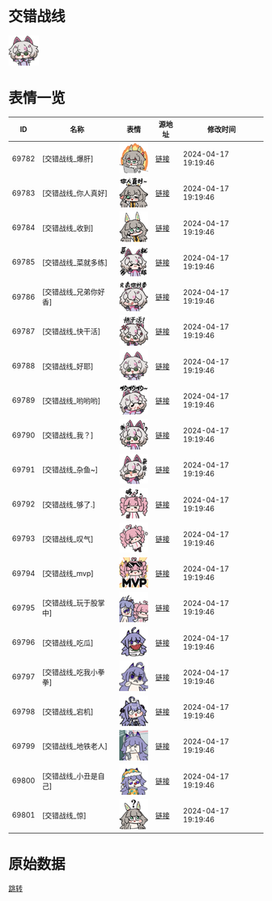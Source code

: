 # 交错战线

<img src="./cover.png" height="60" alt="cover" />

# 表情一览

|ID|名称|表情|源地址|修改时间|
|----|----|----|----|----|
|69782|[交错战线_爆肝]|<img src="./pic/069782_%5B交错战线_爆肝%5D.png" height="60" alt="爆肝"/>|[链接](https://i0.hdslb.com/bfs/garb/item/d9f858cf91cd2f2602aa485296a79558ded60776.png)|2024-04-17 19:19:46|
|69783|[交错战线_你人真好]|<img src="./pic/069783_%5B交错战线_你人真好%5D.png" height="60" alt="你人真好"/>|[链接](https://i0.hdslb.com/bfs/garb/item/1f8d4a83324bf8ca5cbc484df30a4fdf4fa60d89.png)|2024-04-17 19:19:46|
|69784|[交错战线_收到]|<img src="./pic/069784_%5B交错战线_收到%5D.png" height="60" alt="收到"/>|[链接](https://i0.hdslb.com/bfs/garb/item/0627ea879bdf8847c34a8cb75c3aecf2555ff3c0.png)|2024-04-17 19:19:46|
|69785|[交错战线_菜就多练]|<img src="./pic/069785_%5B交错战线_菜就多练%5D.png" height="60" alt="菜就多练"/>|[链接](https://i0.hdslb.com/bfs/garb/item/0404325248a2216a3fdb6ecd59e2ec638e6a7d61.png)|2024-04-17 19:19:46|
|69786|[交错战线_兄弟你好香]|<img src="./pic/069786_%5B交错战线_兄弟你好香%5D.png" height="60" alt="兄弟你好香"/>|[链接](https://i0.hdslb.com/bfs/garb/item/5839d33b35cd8f24720cb5300028547e58efa7b8.png)|2024-04-17 19:19:46|
|69787|[交错战线_快干活]|<img src="./pic/069787_%5B交错战线_快干活%5D.png" height="60" alt="快干活"/>|[链接](https://i0.hdslb.com/bfs/garb/item/9a9c361e64ea98ed499148a50220e1f76ee67039.png)|2024-04-17 19:19:46|
|69788|[交错战线_好耶]|<img src="./pic/069788_%5B交错战线_好耶%5D.png" height="60" alt="好耶"/>|[链接](https://i0.hdslb.com/bfs/garb/item/cdd2541d75555e23db3c92ab6a22a6f81ab9fd23.png)|2024-04-17 19:19:46|
|69789|[交错战线_哟哟哟]|<img src="./pic/069789_%5B交错战线_哟哟哟%5D.png" height="60" alt="哟哟哟"/>|[链接](https://i0.hdslb.com/bfs/garb/item/b7d44e5a5b261f234a5c7e4bc2652a4ee5425f89.png)|2024-04-17 19:19:46|
|69790|[交错战线_我？]|<img src="./pic/069790_%5B交错战线_我？%5D.png" height="60" alt="我？"/>|[链接](https://i0.hdslb.com/bfs/garb/item/5f634e59bf6d4283a7f387dea9e0b19dfc774653.png)|2024-04-17 19:19:46|
|69791|[交错战线_杂鱼~]|<img src="./pic/069791_%5B交错战线_杂鱼~%5D.png" height="60" alt="杂鱼~"/>|[链接](https://i0.hdslb.com/bfs/garb/item/48d88465573eb2ef5d8b1109533cb961b95b448a.png)|2024-04-17 19:19:46|
|69792|[交错战线_够了.]|<img src="./pic/069792_%5B交错战线_够了.%5D.png" height="60" alt="够了."/>|[链接](https://i0.hdslb.com/bfs/garb/item/cbadc65536c99b36e966eadb7e12857de4fe6259.png)|2024-04-17 19:19:46|
|69793|[交错战线_叹气]|<img src="./pic/069793_%5B交错战线_叹气%5D.png" height="60" alt="叹气"/>|[链接](https://i0.hdslb.com/bfs/garb/item/41558b81e3f0d854521743b8a5d18f49b6ea14f7.png)|2024-04-17 19:19:46|
|69794|[交错战线_mvp]|<img src="./pic/069794_%5B交错战线_mvp%5D.png" height="60" alt="mvp"/>|[链接](https://i0.hdslb.com/bfs/garb/item/5d7e920b7782a4ca33bd6fbc6a1ad43d6e9320f2.png)|2024-04-17 19:19:46|
|69795|[交错战线_玩于股掌中]|<img src="./pic/069795_%5B交错战线_玩于股掌中%5D.png" height="60" alt="玩于股掌中"/>|[链接](https://i0.hdslb.com/bfs/garb/item/fc64dc78ab62eead3fe53c734f776b5ba4f6c9c7.png)|2024-04-17 19:19:46|
|69796|[交错战线_吃瓜]|<img src="./pic/069796_%5B交错战线_吃瓜%5D.png" height="60" alt="吃瓜"/>|[链接](https://i0.hdslb.com/bfs/garb/item/c5c9c171b5eabd9972d70cd9235e3e06289ba2f6.png)|2024-04-17 19:19:46|
|69797|[交错战线_吃我小拳拳]|<img src="./pic/069797_%5B交错战线_吃我小拳拳%5D.png" height="60" alt="吃我小拳拳"/>|[链接](https://i0.hdslb.com/bfs/garb/item/b80621985bda2b7ba251115a8dc1718d9459ad56.png)|2024-04-17 19:19:46|
|69798|[交错战线_宕机]|<img src="./pic/069798_%5B交错战线_宕机%5D.png" height="60" alt="宕机"/>|[链接](https://i0.hdslb.com/bfs/garb/item/05586cbdb24253f465274182fd5851517f5b3ec4.png)|2024-04-17 19:19:46|
|69799|[交错战线_地铁老人]|<img src="./pic/069799_%5B交错战线_地铁老人%5D.png" height="60" alt="地铁老人"/>|[链接](https://i0.hdslb.com/bfs/garb/item/d20b49c2bd49c2cf7f7be8f23bcd99b3348d65f0.png)|2024-04-17 19:19:46|
|69800|[交错战线_小丑是自己]|<img src="./pic/069800_%5B交错战线_小丑是自己%5D.png" height="60" alt="小丑是自己"/>|[链接](https://i0.hdslb.com/bfs/garb/item/48369d1cfe70b182f819700f07a73013654ffe57.png)|2024-04-17 19:19:46|
|69801|[交错战线_惊]|<img src="./pic/069801_%5B交错战线_惊%5D.png" height="60" alt="惊"/>|[链接](https://i0.hdslb.com/bfs/garb/item/334feff2954b66c4560fd31c59df1f17b1701ca9.png)|2024-04-17 19:19:46|

# 原始数据

[跳转](./raw.json)


